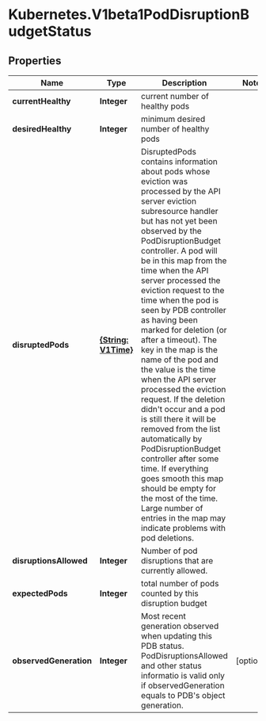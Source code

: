 # Kubernetes.V1beta1PodDisruptionBudgetStatus

## Properties
Name | Type | Description | Notes
------------ | ------------- | ------------- | -------------
**currentHealthy** | **Integer** | current number of healthy pods | 
**desiredHealthy** | **Integer** | minimum desired number of healthy pods | 
**disruptedPods** | [**{String: V1Time}**](V1Time.md) | DisruptedPods contains information about pods whose eviction was processed by the API server eviction subresource handler but has not yet been observed by the PodDisruptionBudget controller. A pod will be in this map from the time when the API server processed the eviction request to the time when the pod is seen by PDB controller as having been marked for deletion (or after a timeout). The key in the map is the name of the pod and the value is the time when the API server processed the eviction request. If the deletion didn&#39;t occur and a pod is still there it will be removed from the list automatically by PodDisruptionBudget controller after some time. If everything goes smooth this map should be empty for the most of the time. Large number of entries in the map may indicate problems with pod deletions. | 
**disruptionsAllowed** | **Integer** | Number of pod disruptions that are currently allowed. | 
**expectedPods** | **Integer** | total number of pods counted by this disruption budget | 
**observedGeneration** | **Integer** | Most recent generation observed when updating this PDB status. PodDisruptionsAllowed and other status informatio is valid only if observedGeneration equals to PDB&#39;s object generation. | [optional] 


